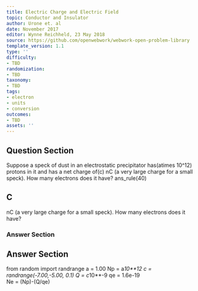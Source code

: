 ```yaml
---
title: Electric Charge and Electric Field
topic: Conductor and Insulator
author: Urone et. al
date: November 2017
editor: Wynne Reichheld, 23 May 2018
source: https://github.com/openwebwork/webwork-open-problem-library
template_version: 1.1
type: ''
difficulty:
- TBD
randomization:
- TBD
taxonomy:
- TBD
tags:
- electron
- units
- conversion
outcomes:
- TBD
assets: ''
---
```


## Question Section 

Suppose a speck of dust in an electrostatic precipitator has(atimes 10^12) protons in it and has a net charge of(c) nC (a very large charge for a small speck). How many electrons does it have?
ans_rule(40)

## C
nC (a very large charge for a small speck). How many electrons does it have?
### Answer Section


## Answer Section

from random import randrange
a = 1.00
Np = a*10**12
c = randrange(-7.00,-5.00, 0.1)
Q = c*10**-9
qe = 1.6e-19   
Ne = (Np)-(Q/qe)